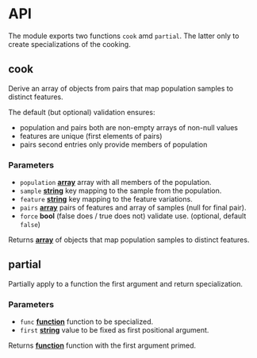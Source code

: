 # API

The module exports two functions `cook` amd `partial`. The latter only to create specializations of the cooking.

## cook

Derive an array of objects from pairs that map population samples to distinct features.

The default (but optional) validation ensures:

*   population and pairs both are non-empty arrays of non-null values
*   features are unique (first elements of pairs)
*   pairs second entries only provide members of population

### Parameters

*   `population` **[array][13]** array with all members of the population.
*   `sample` **[string][12]** key mapping to the sample from the population.
*   `feature` **[string][12]** key mapping to the feature variations.
*   `pairs` **[array][13]** pairs of features and array of samples (null for final pair).
*   `force` **bool** (false does / true does not) validate use. (optional, default `false`)

Returns **[array][13]** of objects that map population samples to distinct features.

## partial

Partially apply to a function the first argument and return specialization.

### Parameters

*   `func` **[function][11]** function to be specialized.
*   `first` **[string][12]** value to be fixed as first positional argument.

Returns **[function][11]** function with the first argument primed.

[11]: https://developer.mozilla.org/docs/Web/JavaScript/Reference/Statements/function

[12]: https://developer.mozilla.org/docs/Web/JavaScript/Reference/Global_Objects/String

[13]: https://developer.mozilla.org/docs/Web/JavaScript/Reference/Global_Objects/Array
